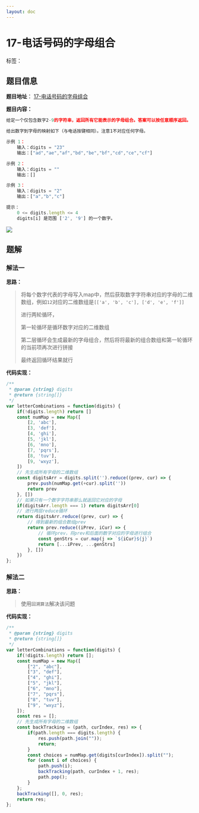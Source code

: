 ```yaml
---
layout: doc
---
```


# 17-电话号码的字母组合

标签：<Badge type="tip" text="哈希表" /> <Badge type="tip" text="字符串" /> <Badge type="tip" text="回溯" />

## 题目信息

**题目地址**： [17-电话号码的字母组合](https://leetcode.cn/problems/letter-combinations-of-a-phone-number/description/)

**题目内容：**

```javascript
给定一个仅包含数字2-9的字符串，返回所有它能表示的字母组合。答案可以按任意顺序返回。

给出数字到字母的映射如下（与电话按键相同）。注意1不对应任何字母。

示例 1：
    输入：digits = "23"
    输出：["ad","ae","af","bd","be","bf","cd","ce","cf"]

示例 2：
    输入：digits = ""
    输出：[]

示例 3：
    输入：digits = "2"
    输出：["a","b","c"]

提示：
    0 <= digits.length <= 4
    digits[i] 是范围 ['2', '9'] 的一个数字。
```

![](https://assets.leetcode-cn.com/aliyun-lc-upload/uploads/2021/11/09/200px-telephone-keypad2svg.png)

## 题解

### 解法一

**思路：**

> 将每个数字代表的字母写入map中，然后获取数字字符串对应的字母的二维数组，例如`12`对应的二维数组是`[['a', 'b', 'c'], ['d', 'e', 'f']]`
> 
> 进行两轮循环，
> 
> 第一轮循环是循环数字对应的二维数组
> 
> 第二层循环会生成最新的字母组合，然后将将最新的组合数组和第一轮循环的当前项再次进行拼接
> 
> 最终返回循环结果就行


**代码实现：**

```javascript
/**
 * @param {string} digits
 * @return {string[]}
 */
var letterCombinations = function(digits) {
    if(!digits.length) return []
    const numMap = new Map([
        [2, 'abc'],
        [3, 'def'],
        [4, 'ghi'],
        [5, 'jkl'],
        [6, 'mno'],
        [7, 'pqrs'],
        [8, 'tuv'],
        [9, 'wxyz'],
    ])
    // 先生成所有字母的二维数组
    const digitsArr = digits.split('').reduce((prev, cur) => {
        prev.push(numMap.get(+cur).split(''))
        return prev
    }, [])
    // 如果只有一个数字字符串那么就返回它对应的字母
    if(digitsArr.length === 1) return digitsArr[0]
    // 进行两层reduce循环
    return digitsArr.reduce((prev, cur) => {
        // 得到最新的组合数组prev
        return prev.reduce((iPrev, iCur) => {
            // 循环prev，将prev和后面的数字对应的字母进行组合
            const genStrs = cur.map(j => `${iCur}${j}`)
            return [...iPrev, ...genStrs]
        }, [])
    })
};
```

### 解法二

**思路：**

> 使用`回溯算法`解决该问题

**代码实现：**

```javascript
/**
 * @param {string} digits
 * @return {string[]}
 */
var letterCombinations = function(digits) {
    if(!digits.length) return [];
    const numMap = new Map([
        ["2", "abc"],
        ["3", "def"],
        ["4", "ghi"],
        ["5", "jkl"],
        ["6", "mno"],
        ["7", "pqrs"],
        ["8", "tuv"],
        ["9", "wxyz"],
    ]);
    const res = [];
    // 先生成所有字母的二维数组
    const backTracking = (path, curIndex, res) => {
        if(path.length === digits.length) {
            res.push(path.join(""));
            return;
        }
        const choices = numMap.get(digits[curIndex]).split("");
        for (const i of choices) {
            path.push(i);
            backTracking(path, curIndex + 1, res);
            path.pop();
        }
    };
    backTracking([], 0, res);
    return res;
};
```